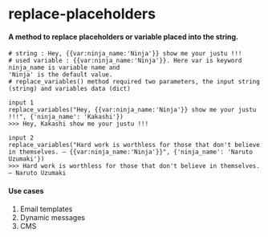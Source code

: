 # replace-placeholders

#### A method to replace placeholders or variable placed into the string.

```
# string : Hey, {{var:ninja_name:'Ninja'}} show me your justu !!!
# used variable : {{var:ninja_name:'Ninja'}}. Here var is keyword ninja_name is variable name and 
'Ninja' is the default value.
# replace_variables() method required two parameters, the input string (string) and variables data (dict)

input 1
replace_variables("Hey, {{var:ninja_name:'Ninja'}} show me your justu !!!", {'ninja_name': 'Kakashi'})
>>> Hey, Kakashi show me your justu !!!  

input 2
replace_variables("Hard work is worthless for those that don't believe in themselves. – {{var:ninja_name:'Ninja'}}", {'ninja_name': 'Naruto Uzumaki'})
>>> Hard work is worthless for those that don't believe in themselves. – Naruto Uzumaki
```

#### Use cases
1. Email templates
2. Dynamic messages
3. CMS 
